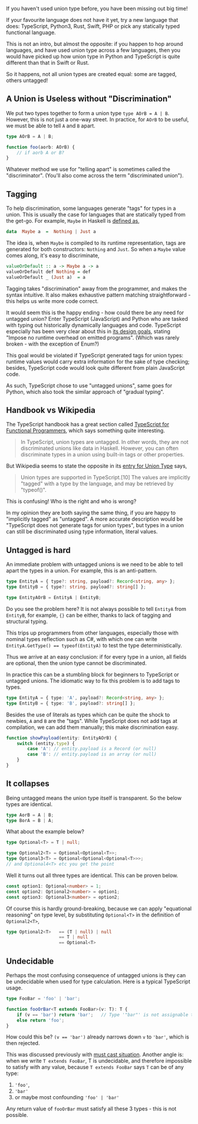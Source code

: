 If you haven't used union type before, you have been missing out big time! 

If your favourite language does not have it yet, try a new language that does: TypeScript, Python3, Rust, Swift, PHP or pick any statically typed functional language.

This is not an intro, but almost the opposite: if you happen to hop around languages, and have used union type across a few languages, then you would have picked up how union type in Python and TypeScript is quite different than that in Swift or Rust.

So it happens, not all union types are created equal: some are tagged, others untagged!

## A Union is Useless without "Discrimination"

We put two types together to form a union type `type AOrB = A | B`. However, this is not just a one-way street. In practice, for `AOrB` to be useful, we must be able to tell `A` and `B` apart. 

```TypeScript
type AOrB = A | B;

function foo(aorb: AOrB) {
    // if aorb A or B?
}
```

Whatever method we use for "telling apart" is sometimes called the "discriminator". (You'll also come across the term "discriminated union").

## Tagging

To help discrimination, some languages generate "tags" for types in a union. This is usually the case for languages that are statically typed from the get-go. For example, `Maybe` in Haskell is [defined as](https://hackage.haskell.org/package/base-4.17.0.0/docs/src/GHC.Maybe.html#Maybe),

```Haskell
data  Maybe a  =  Nothing | Just a
```

The idea is, when `Maybe` is compiled to its runtime representation, tags are generated for both constructors: `Nothing` and `Just`. So when a `Maybe` value comes along, it's easy to discriminate,

```Haskell
valueOrDefault :: a -> Maybe a -> a
valueOrDefault def Nothing = def
valueOrDefault _ (Just a)  = a
```

Tagging takes "discrimination" away from the programmer, and makes the syntax intuitive. It also makes exhaustive pattern matching straightforward - this helps us write more code correct.

It would seem this is the happy ending - how could there be any need for untagged union? Enter TypeScript (JavaScript) and Python who are tasked with typing out historically dynamically languages and code. TypeScript especially has been very clear about this in [its design goals](https://github.com/Microsoft/TypeScript/wiki/TypeScript-Design-Goals#:~:text=Impose%20no%20runtime%20overhead%20on%20emitted%20programs.), stating "Impose no runtime overhead on emitted programs". (Which was rarely broken - with the exception of Enum?)

This goal would be violated if TypeScript generated tags for union types: runtime values would carry extra information for the sake of type checking; besides, TypeScript code would look quite different from plain JavaScript code. 

As such, TypeScript chose to use "untagged unions", same goes for Python, which also took the similar approach of "gradual typing".

## Handbook vs Wikipedia

The TypeScript handbook has a great section called [TypeScript for Functional Programmers](https://www.typescriptlang.org/docs/handbook/typescript-in-5-minutes-func.html#unions), which says something quite interesting.

> In TypeScript, union types are untagged. In other words, they are not discriminated unions like data in Haskell. However, you can often discriminate types in a union using built-in tags or other properties.

But Wikipedia seems to state the opposite in its [entry for Union Type](https://en.wikipedia.org/wiki/Union_type#TypeScript) says,

> Union types are supported in TypeScript.[10] The values are implicitly "tagged" with a type by the language, and may be retrieved by "typeof()".

This is confusing! Who is the right and who is wrong?  

In my opinion they are both saying the same thing, if you are happy to "implicitly tagged" as "untagged". A more accurate description would be "TypeScript does not generate tags for union types", but types in a union can still be discriminated using type information, literal values.

## Untagged is hard

An immediate problem with untagged unions is we need to be able to tell apart the types in a union. For example, this is an anti-pattern.

```TypeScript
type EntityA = { type?: string, payload?: Record<string, any> };
type EntityB = { type?: string, payload?: string[] };

type EntityAOrB = EntityA | EntityB;
```

Do you see the problem here? It is not always possible to tell `EntityA` from `EntityB`, for example, `{}` can be either, thanks to lack of tagging and structural typing.

This trips up programmers from other languages, especially those with nominal types reflection such as C#, with which one can write `EntityA.GetType() == typeof(EntityA)` to test the type deterministically.

Thus we arrive at an easy conclusion: if for every type in a union, all fields are optional, then the union type cannot be discriminated.

In practice this can be a stumbling block for beginners to TypeScript or untagged unions. The idiomatic way to fix this problem is to add tags to types.

```TypeScript
type EntityA = { type: 'A', payload?: Record<string, any> };
type EntityB = { type: 'B', payload?: string[] };
```

Besides the use of literals as types which can be quite the shock to newbies, `A` and `B` are the "tags". While TypeScript does not add tags at compilation, we can add them manually; this make discrimination easy.

```TypeScript
function showPayload(entity: EntityAOrB) {
    switch (entity.type) {
        case 'A': // entity.payload is a Record (or null)
        case 'B': // entity.payload is an array (or null)
    }
}
```

## It collapses

Being untagged means the union type itself is transparent. So the below types are identical.

```TypeScript
type AorB = A | B;
type BorA = B | A;
```

What about the example below?

```TypeScript
type Optional<T> = T | null;

type Optional2<T> = Optional<Optional<T>>;
type Optional3<T> = Optional<Optional<Optional<T>>>;
// and Optional4<T> etc you get the point
```

Well it turns out all three types are identical. This can be proven below.

```TypeScript
const option1: Optional<number> = 1;
const option2: Optional2<number> = option1;
const option3: Optional3<number> = option2;
```

Of course this is hardly ground-breaking, because we can apply "equational reasoning" on type level, by substituting `Optional<T>` in the definition of `Optional2<T>`, 

```TypeScript
type Optional2<T>   == (T | null) | null 
                    == T | null 
                    == Optional<T>
```

## Undecidable

Perhaps the most confusing consequence of untagged unions is they can be undecidable when used for type calculation. Here is a typical TypeScript usage.

```TypeScript
type FooBar = 'foo' | 'bar';

function fooOrBar<T extends FooBar>(v: T): T {
    if (v == 'bar') return 'bar';   // Type '"bar"' is not assignable to type 'T'.
    else return 'foo';
}
```

How could this be? `(v == 'bar')` already narrows down `v` to `'bar'`, which is then rejected.

This was discussed previously with [must cast situation](/typescript-must-cast-situation). Another angle is: when we write `T extends FooBar`, T is undecidable, and therefore impossible to satisfy with any value, because `T extends FooBar` says `T` can be of any type: 

1. `'foo'`, 
2. `'bar'` 
3. or maybe most confounding `'foo' | 'bar'`

Any return value of `fooOrBar` must satisfy all these 3 types - this is not possible.